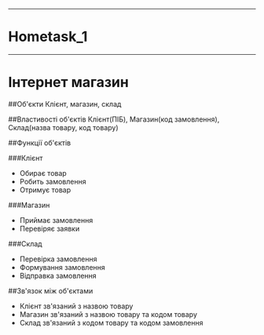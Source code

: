 ﻿---

# Hometask_1

---

# Інтернет магазин

##Об'єкти
  Клієнт, магазин, склад

##Властивості об'єктів
  Клієнт(ПІБ),
  Магазин(код замовлення),
  Склад(назва товару, код товару)

##Функції об'єктів

###Клієнт
* Обирає товар
* Робить замовлення
* Отримує товар

###Магазин
* Приймає замовлення
* Перевіряє заявки

###Склад
* Перевірка замовлення
* Формування замовлення
* Відправка замовлення

##Зв'язок між об'єктами
* Клієнт зв'язаний з назвою товару
* Магазин зв'язаний з назвою товару та кодом товару 
* Склад зв'язаний з кодом товару та кодом замовлення